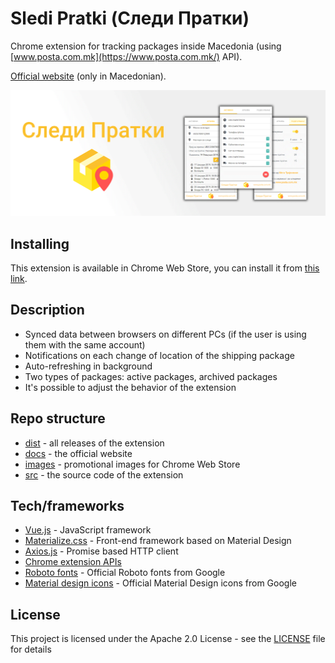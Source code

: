 # Sledi Pratki (Следи Пратки)

Chrome extension for tracking packages inside Macedonia (using [www.posta.com.mk](https://www.posta.com.mk/) API).

[Official website](https://mtrajk.github.io/SlediPratki/) (only in Macedonian).

![Official banner](https://raw.githubusercontent.com/MTrajK/SlediPratki/master/images/marguee.png "Official banner")

## Installing

This extension is available in Chrome Web Store, you can install it from [this link](https://chrome.google.com/webstore/detail/%D1%81%D0%BB%D0%B5%D0%B4%D0%B8-%D0%BF%D1%80%D0%B0%D1%82%D0%BA%D0%B8-sledi-pratki/jefljfijjdkelmbagjilegbiemgkjmah).

## Description

- Synced data between browsers on different PCs (if the user is using them with the same account)
- Notifications on each change of location of the shipping package
- Auto-refreshing in background
- Two types of packages: active packages, archived packages
- It's possible to adjust the behavior of the extension

## Repo structure

- [dist](dist) - all releases of the extension
- [docs](docs) - the official website
- [images](images) - promotional images for Chrome Web Store
- [src](src) - the source code of the extension

## Tech/frameworks

- [Vue.js](https://vuejs.org/) - JavaScript framework
- [Materialize.css](http://materializecss.com/) - Front-end framework based on Material Design
- [Axios.js](https://github.com/axios/axios) - Promise based HTTP client
- [Chrome extension APIs](https://developer.chrome.com/extensions/api_index)
- [Roboto fonts](https://fonts.google.com/specimen/Roboto) - Official Roboto fonts from Google
- [Material design icons](https://material.io/tools/icons/) - Official Material Design icons from Google

## License

This project is licensed under the Apache 2.0 License - see the [LICENSE](LICENSE) file for details